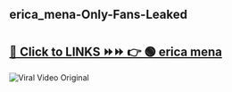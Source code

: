 
 ## erica_mena-Only-Fans-Leaked

# <h2><a href="https://clipsfans.com/erica_mena&ref=git">🔗 Click to LINKS ⏩⏩ 👉 🟢 erica mena </a></h2>

<a href="https://clipsfans.com/erica_mena&ref=git" rel="nofollow" data-target="animated-image.originalLink"><img src="https://i.ibb.co.com/xMMVF88/686577567.gif" alt="Viral Video Original" style="max-width: 100%; display: inline-block;" data-target="animated-image.originalImage"></a>
